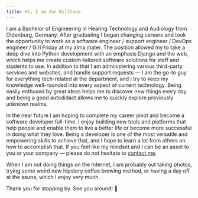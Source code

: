 ```yaml
---
title: Hi, I am Jan Willhaus.
---
```


I am a Bachelor of Engineering in Hearing Technology and Audiology from Oldenburg, Germany. After graduating I began changing careers and took the opportunity to work as a software engineer / support engineer / DevOps engineer / Girl Friday at my alma mater. The position allowed my to take a deep dive into Python development with an emphasis Django and the web, which helps me create custom-tailored software solutions for staff and students to use. In addition to that I am administering various third-party services and websites, and handle support requests — I am the go-to guy for everything tech-related at the department, and I try to keep my knowledge well-rounded into every aspect of current technology. Being easily enthused by great ideas helps me to discover new things every day and being a good autodidact allows me to quickly explore previously unknown realms.

In the near future I am hoping to complete my career pivot and become a software developer full-time. I enjoy building new tools and platforms that help people and enable them to live a better life or become more successful in doing what they love. Being a developer is one of the most versatile and empowering skills to achieve that, and I hope to learn a lot from others on how to accomplish that. If you feel like my mindset and I can be an asset to you or your company — please do not hesitate to [contact me](/contact/).

When I am not doing things on the Internet, I am probably out taking photos, trying some weird new hipstery coffee brewing method, or having a day off at the sauna, which I enjoy very much.

Thank you for stopping by. See you around! 👋
